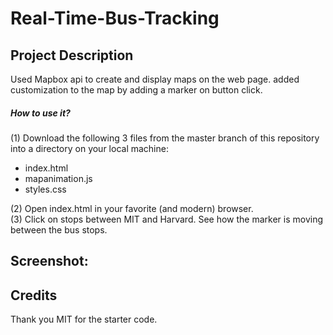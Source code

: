 # Real-Time-Bus-Tracking

## Project Description

Used Mapbox api to create and display maps on the web page. added customization to the map by adding a marker on button click.

##### How to use it?
(1) Download the following 3 files from the master branch of this repository into a directory on your local machine:
<ul>
  <li>index.html</li>
  <li>mapanimation.js</li>
  <li>styles.css</li>
</ul>
(2) Open index.html in your favorite (and modern) browser.
<br>
(3) Click on stops between MIT and Harvard. See how the marker is moving between the bus stops. 

Screenshot:
--------------------


<h2>Credits</h2>
Thank you MIT for the starter code.

